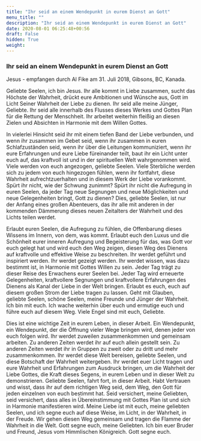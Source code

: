 ```yaml
---
title: "Ihr seid an einem Wendepunkt in eurem Dienst an Gott"
menu_title: ""
description: "Ihr seid an einem Wendepunkt in eurem Dienst an Gott"
date: 2020-08-01 06:25:48+00:56
draft: False
hidden: True
weight:
---
```

### Ihr seid an einem Wendepunkt in eurem Dienst an Gott

Jesus - empfangen durch Al Fike am 31. Juli 2018, Gibsons, BC, Kanada.

Geliebte Seelen, ich bin Jesus. Ihr alle kommt in Liebe zusammen, sucht das Höchste der Wahrheit, drückt eure Ambitionen und Wünsche aus, Gott im Licht Seiner Wahrheit der Liebe zu dienen. Ihr seid alle meine Jünger, Geliebte. Ihr seid alle innerhalb des Flusses dieses Werkes und Gottes Plan für die Rettung der Menschheit. Ihr arbeitet weiterhin fleißig an diesen Zielen und Absichten in Harmonie mit dem Willen Gottes.

In vielerlei Hinsicht seid ihr mit einem tiefen Band der Liebe verbunden, und wenn ihr zusammen im Gebet seid, wenn ihr zusammen in euren Schlafzuständen seid, wenn ihr über die Leitungen kommuniziert, wenn ihr eure Erfahrungen und eure Liebe füreinander teilt, baut ihr ein Licht unter euch auf, das kraftvoll ist und in der spirituellen Welt wahrgenommen wird. Viele werden von euch angezogen, geliebte Seelen. Viele Sterbliche werden sich zu jedem von euch hingezogen fühlen, wenn ihr fortfahrt, diese Wahrheit aufrechtzuerhalten und in diesem Werk der Liebe vorankommt. Spürt ihr nicht, wie der Schwung zunimmt? Spürt ihr nicht die Aufregung in euren Seelen, da jeder Tag neue Segnungen und neue Möglichkeiten und neue Gelegenheiten bringt, Gott zu dienen? Dies, geliebte Seelen, ist nur der Anfang eines großen Abenteuers, das ihr alle mit anderen in der kommenden Dämmerung dieses neuen Zeitalters der Wahrheit und des Lichts teilen werdet.

Erlaubt euren Seelen, die Aufregung zu fühlen, die Offenbarung dieses Wissens im Innern, von dem, was kommt. Erlaubt euch den Luxus und die Schönheit eurer inneren Aufregung und Begeisterung für das, was Gott vor euch gelegt hat und wird euch den Weg zeigen, diesen Weg des Dienens auf kraftvolle und effektive Weise zu beschreiten. Ihr werdet geführt und inspiriert werden. Ihr werdet gezeigt werden. Ihr werdet wissen, was dazu bestimmt ist, in Harmonie mit Gottes Willen zu sein. Jeder Tag trägt zu dieser Reise des Erwachens eurer Seelen bei. Jeder Tag wird erneuerte Gelegenheiten, kraftvollere Segnungen und kraftvollere Erfahrungen des Dienens als Kanal der Liebe in der Welt bringen. Erlaubt es euch, euch auf diesem großen Strom der Liebe tragen zu lassen. Geht mit Glauben, geliebte Seelen, schöne Seelen, meine Freunde und Jünger der Wahrheit. Ich bin mit euch. Ich wache weiterhin über euch und ermutige euch und führe euch auf diesem Weg. Viele Engel sind mit euch, Geliebte.

Dies ist eine wichtige Zeit in eurem Leben, in dieser Arbeit. Ein Wendepunkt, ein Wendepunkt, der die Öffnung vieler Wege bringen wird, denen jeder von euch folgen wird. Ihr werdet zuweilen zusammenkommen und gemeinsam arbeiten. Zu anderen Zeiten werdet ihr auf euch allein gestellt sein. Zu anderen Zeiten werdet ihr in Gruppen zu zweit oder zu dritt und mehr zusammenkommen. Ihr werdet diese Welt bereisen, geliebte Seelen, und diese Botschaft der Wahrheit weitergeben. Ihr werdet euer Licht tragen und eure Wahrheit und Erfahrungen zum Ausdruck bringen, um die Wahrheit der Liebe Gottes, die Kraft dieses Segens, in eurem Leben und in dieser Welt zu demonstrieren. Geliebte Seelen, fahrt fort, in dieser Arbeit. Habt Vertrauen und wisst, dass ihr auf dem richtigen Weg seid, dem Weg, den Gott für jeden einzelnen von euch bestimmt hat. Seid versichert, meine Geliebten, seid versichert, dass alles in Übereinstimmung mit Gottes Plan ist und sich in Harmonie manifestieren wird. Meine Liebe ist mit euch, meine geliebten Seelen, und ich segne euch auf diese Weise, im Licht, in der Wahrheit, in der Freude. Wir gehen diesen Weg gemeinsam und tragen die Flamme der Wahrheit in die Welt. Gott segne euch, meine Geliebten. Ich bin euer Bruder und Freund, Jesus vom Himmlischen Königreich. Gott segne euch.
